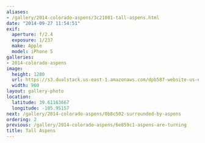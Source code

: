 ```yaml
---
aliases:
- /gallery/2014-colorado-aspens/3c21081-tall-aspens.html
date: "2014-09-27 11:54:51"
exif:
  aperture: f/2.4
  exposure: 1/237
  make: Apple
  model: iPhone 5
galleries:
- 2014-colorado-aspens
image:
  height: 1280
  url: https://s3.dualstack.us-east-1.amazonaws.com/dpb587-website-us-east-1/asset/gallery/2014-colorado-aspens/3c21081-tall-aspens~1280.jpg
  width: 960
layout: gallery-photo
location:
  latitude: 39.61163667
  longitude: -105.95157
next: /gallery/2014-colorado-aspens/0b8c502-surrounded-by-aspens
ordering: 2
previous: /gallery/2014-colorado-aspens/6e859c1-aspens-are-turning
title: Tall Aspens
---
```

